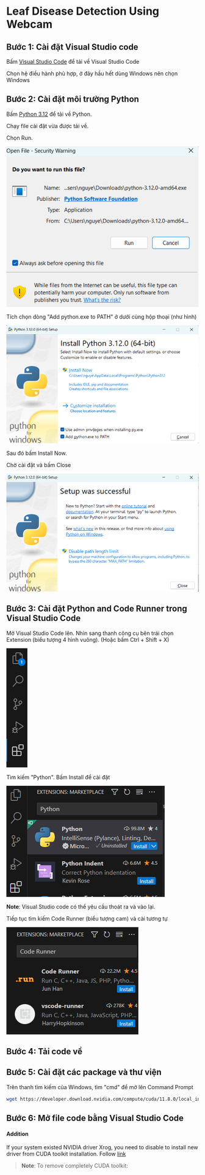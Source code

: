 # Leaf Disease Detection Using Webcam


## Bước 1: Cài đặt Visual Studio code

Bấm [Visual Studio Code](https://code.visualstudio.com/download) để tải về Visual Studio Code

Chọn hệ điều hành phù hợp, ở đây hầu hết dùng Windows nên chọn Windows

## Bước 2: Cài đặt môi trường Python

Bấm [Python 3.12](https://www.python.org/downloads/release/python-3120/) để tải về Python.

Chạy file cài đặt vừa được tải về. 

Chọn Run.

![Fig.1](1.png)

Tích chọn dòng "Add python.exe to PATH" ở dưới cùng hộp thoại (như hình)

![Fig.1](2.png)

Sau đó bấm Install Now.

Chờ cài đặt và bấm Close

![Alt text](image.png)
## Bước 3: Cài đặt Python and Code Runner trong Visual Studio Code

Mở Visual Studio Code lên. Nhìn sang thanh công cụ bên trái chọn Extension (biểu tượng 4 hình vuông). (Hoặc bấm Ctrl + Shift + X)

![Alt text](image-2.png)

Tìm kiếm "Python". Bấm Install để cài đặt

![Alt text](image-3.png)

**Note**: Visual Studio code có thể yêu cầu thoát ra và vào lại.

Tiếp tục tìm kiếm Code Runner (biểu tượng cam) và cài tương tự

![Alt text](image-4.png)

## Bước 4: Tải code về 

## Bước 5: Cài đặt các package và thư viện

Trên thanh tìm kiếm của Windows, tìm "cmd" để mở lên Command Prompt



```bash
wget https://developer.download.nvidia.com/compute/cuda/11.8.0/local_installers/cuda_11.8.0_520.61.05_linux.run
```

## Bước 6: Mở file code bằng Visual Studio Code



#### Addition
If your system existed NVIDIA driver Xrog, you need to disable to install new driver from CUDA toolkit installation. Follow [link](https://docs.nvidia.com/ai-enterprise/deployment-guide-vmware/0.1.0/nouveau.html)


> **Note**: To remove completely CUDA toolkit: 

